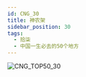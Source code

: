 ```yaml
---
id: CNG_30
title: 神农架
sidebar_position: 30
tags:
  - 拾柒
  - 中国一生必去的50个地方
---
```

![CNG_TOP50_30](/img/love/CNG_TOP50/30.jpeg)
